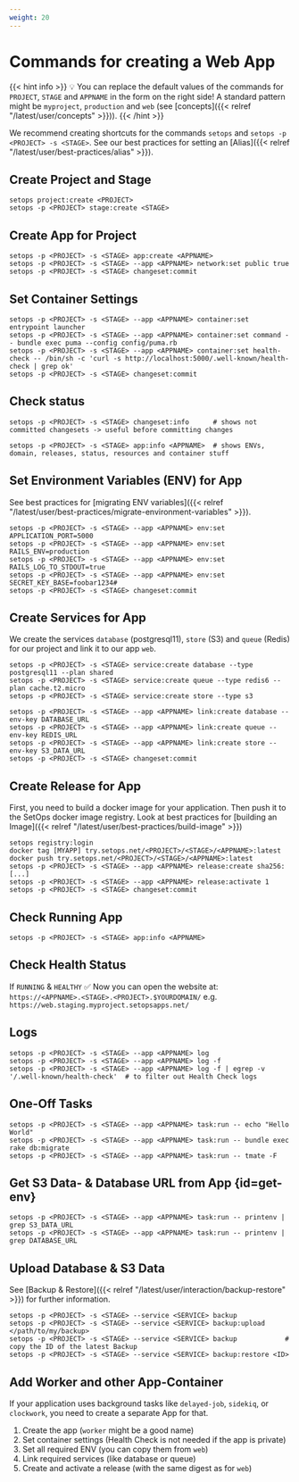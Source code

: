 ```yaml
---
weight: 20
---
```

# Commands for creating a Web App

{{< hint info >}}
💡 You can replace the default values of the commands for `PROJECT`, `STAGE` and `APPNAME` in the form on the right side! A standard pattern might be `myproject`, `production` and `web` (see [concepts]({{< relref "/latest/user/concepts" >}})).
{{< /hint >}}

We recommend creating shortcuts for the commands `setops` and `setops -p <PROJECT> -s <STAGE>`. See our best practices for setting an [Alias]({{< relref "/latest/user/best-practices/alias" >}}).

## Create Project and Stage
```shell
setops project:create <PROJECT>
setops -p <PROJECT> stage:create <STAGE>
```

## Create App for Project

```shell
setops -p <PROJECT> -s <STAGE> app:create <APPNAME>
setops -p <PROJECT> -s <STAGE> --app <APPNAME> network:set public true
setops -p <PROJECT> -s <STAGE> changeset:commit
```

## Set Container Settings

```shell
setops -p <PROJECT> -s <STAGE> --app <APPNAME> container:set entrypoint launcher
setops -p <PROJECT> -s <STAGE> --app <APPNAME> container:set command -- bundle exec puma --config config/puma.rb
setops -p <PROJECT> -s <STAGE> --app <APPNAME> container:set health-check -- /bin/sh -c 'curl -s http://localhost:5000/.well-known/health-check | grep ok'
setops -p <PROJECT> -s <STAGE> changeset:commit
```
## Check status
```shell
setops -p <PROJECT> -s <STAGE> changeset:info      # shows not committed changesets -> useful before committing changes

setops -p <PROJECT> -s <STAGE> app:info <APPNAME>  # shows ENVs, domain, releases, status, resources and container stuff
```

## Set Environment Variables (ENV) for App
See best practices for [migrating ENV variables]({{< relref "/latest/user/best-practices/migrate-environment-variables" >}}).
```shell
setops -p <PROJECT> -s <STAGE> --app <APPNAME> env:set APPLICATION_PORT=5000
setops -p <PROJECT> -s <STAGE> --app <APPNAME> env:set RAILS_ENV=production
setops -p <PROJECT> -s <STAGE> --app <APPNAME> env:set RAILS_LOG_TO_STDOUT=true
setops -p <PROJECT> -s <STAGE> --app <APPNAME> env:set SECRET_KEY_BASE=foobar1234#
setops -p <PROJECT> -s <STAGE> changeset:commit
```
## Create Services for App
We create the services `database` (postgresql11), `store` (S3) and `queue` (Redis) for our project and link it to our app `web`.

```shell
setops -p <PROJECT> -s <STAGE> service:create database --type postgresql11 --plan shared
setops -p <PROJECT> -s <STAGE> service:create queue --type redis6 --plan cache.t2.micro
setops -p <PROJECT> -s <STAGE> service:create store --type s3

setops -p <PROJECT> -s <STAGE> --app <APPNAME> link:create database --env-key DATABASE_URL
setops -p <PROJECT> -s <STAGE> --app <APPNAME> link:create queue --env-key REDIS_URL
setops -p <PROJECT> -s <STAGE> --app <APPNAME> link:create store --env-key S3_DATA_URL
setops -p <PROJECT> -s <STAGE> changeset:commit
```

## Create Release for App
First, you need to build a docker image for your application. Then push it to the SetOps docker image registry. Look at best practices for [building an Image]({{< relref "/latest/user/best-practices/build-image" >}})
```shell
setops registry:login
docker tag [MYAPP] try.setops.net/<PROJECT>/<STAGE>/<APPNAME>:latest
docker push try.setops.net/<PROJECT>/<STAGE>/<APPNAME>:latest
setops -p <PROJECT> -s <STAGE> --app <APPNAME> release:create sha256:[...]
setops -p <PROJECT> -s <STAGE> --app <APPNAME> release:activate 1
setops -p <PROJECT> -s <STAGE> changeset:commit
```
## Check Running App
```shell
setops -p <PROJECT> -s <STAGE> app:info <APPNAME>
```

## Check Health Status
If `RUNNING` & `HEALTHY` :white_check_mark: Now you can open the website at:
`https://<APPNAME>.<STAGE>.<PROJECT>.$YOURDOMAIN/`
e.g. `https://web.staging.myproject.setopsapps.net/`

## Logs
```shell
setops -p <PROJECT> -s <STAGE> --app <APPNAME> log
setops -p <PROJECT> -s <STAGE> --app <APPNAME> log -f
setops -p <PROJECT> -s <STAGE> --app <APPNAME> log -f | egrep -v '/.well-known/health-check'  # to filter out Health Check logs
```

## One-Off Tasks
```shell
setops -p <PROJECT> -s <STAGE> --app <APPNAME> task:run -- echo "Hello World"
setops -p <PROJECT> -s <STAGE> --app <APPNAME> task:run -- bundle exec rake db:migrate
setops -p <PROJECT> -s <STAGE> --app <APPNAME> task:run -- tmate -F
```

## Get S3 Data- & Database URL from App {id=get-env}
```shell
setops -p <PROJECT> -s <STAGE> --app <APPNAME> task:run -- printenv | grep S3_DATA_URL
setops -p <PROJECT> -s <STAGE> --app <APPNAME> task:run -- printenv | grep DATABASE_URL
```

## Upload Database & S3 Data
See [Backup & Restore]({{< relref "/latest/user/interaction/backup-restore" >}}) for further information.
```shell
setops -p <PROJECT> -s <STAGE> --service <SERVICE> backup
setops -p <PROJECT> -s <STAGE> --service <SERVICE> backup:upload </path/to/my/backup>
setops -p <PROJECT> -s <STAGE> --service <SERVICE> backup            # copy the ID of the latest Backup
setops -p <PROJECT> -s <STAGE> --service <SERVICE> backup:restore <ID>
```

## Add Worker and other App-Container
If your application uses background tasks like `delayed-job`, `sidekiq`, or `clockwork`, you need to create a separate App for that.

1. Create the app (`worker` might be a good name)
1. Set container settings (Health Check is not needed if the app is private)
1. Set all required ENV (you can copy them from `web`)
1. Link required services (like database or queue)
1. Create and activate a release (with the same digest as for `web`)
